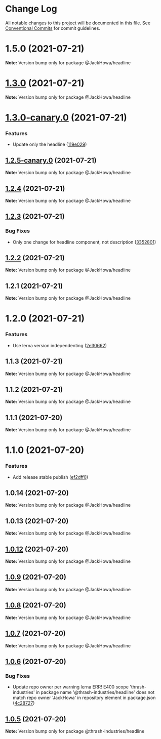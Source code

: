 # Change Log

All notable changes to this project will be documented in this file.
See [Conventional Commits](https://conventionalcommits.org) for commit guidelines.

# 1.5.0 (2021-07-21)

**Note:** Version bump only for package @JackHowa/headline





# [1.3.0](https://github.com/JackHowa/lerna-monorepo-components/compare/@JackHowa/headline@1.3.0-canary.0...@JackHowa/headline@1.3.0) (2021-07-21)

**Note:** Version bump only for package @JackHowa/headline





# [1.3.0-canary.0](https://github.com/JackHowa/lerna-monorepo-components/compare/@JackHowa/headline@1.2.5-canary.0...@JackHowa/headline@1.3.0-canary.0) (2021-07-21)


### Features

* Update only the headline ([119e029](https://github.com/JackHowa/lerna-monorepo-components/commit/119e029cd8866951b2dbd097454a106c4e054ab3))





## [1.2.5-canary.0](https://github.com/JackHowa/lerna-monorepo-components/compare/@JackHowa/headline@1.2.4...@JackHowa/headline@1.2.5-canary.0) (2021-07-21)

**Note:** Version bump only for package @JackHowa/headline





## [1.2.4](https://github.com/JackHowa/lerna-monorepo-components/compare/@JackHowa/headline@1.2.3...@JackHowa/headline@1.2.4) (2021-07-21)

**Note:** Version bump only for package @JackHowa/headline





## [1.2.3](https://github.com/JackHowa/lerna-monorepo-components/compare/@JackHowa/headline@1.2.2...@JackHowa/headline@1.2.3) (2021-07-21)


### Bug Fixes

* Only one change for headline component, not description ([3352801](https://github.com/JackHowa/lerna-monorepo-components/commit/335280181056c67429871783c6fd13888d09bd11))





## [1.2.2](https://github.com/JackHowa/lerna-monorepo-components/compare/@JackHowa/headline@1.2.1...@JackHowa/headline@1.2.2) (2021-07-21)

**Note:** Version bump only for package @JackHowa/headline





## 1.2.1 (2021-07-21)

**Note:** Version bump only for package @JackHowa/headline





# 1.2.0 (2021-07-21)


### Features

* Use lerna version independenting ([2e30662](https://github.com/JackHowa/lerna-monorepo-components/commit/2e30662a8eb5d4f88b7fb63fb069a1c8bff666a8))





## 1.1.3 (2021-07-21)

**Note:** Version bump only for package @JackHowa/headline





## 1.1.2 (2021-07-21)

**Note:** Version bump only for package @JackHowa/headline





## 1.1.1 (2021-07-20)

**Note:** Version bump only for package @JackHowa/headline





# 1.1.0 (2021-07-20)


### Features

* Add release stable publish ([ef2dff0](https://github.com/JackHowa/lerna-monorepo-components/commit/ef2dff009a3cdec3abdaad7d180a92842fb76217))





## 1.0.14 (2021-07-20)

**Note:** Version bump only for package @JackHowa/headline





## 1.0.13 (2021-07-20)

**Note:** Version bump only for package @JackHowa/headline





## [1.0.12](https://github.com/JackHowa/lerna-monorepo-components/compare/v1.0.9...v1.0.12) (2021-07-20)

**Note:** Version bump only for package @JackHowa/headline





## [1.0.9](https://github.com/JackHowa/lerna-monorepo-components/compare/v1.0.7...v1.0.9) (2021-07-20)

**Note:** Version bump only for package @JackHowa/headline





## [1.0.8](https://github.com/JackHowa/lerna-monorepo-components/compare/v1.0.7...v1.0.8) (2021-07-20)

**Note:** Version bump only for package @JackHowa/headline





## [1.0.7](https://github.com/JackHowa/lerna-monorepo-components/compare/v1.0.6...v1.0.7) (2021-07-20)

**Note:** Version bump only for package @JackHowa/headline





## [1.0.6](https://github.com/JackHowa/lerna-monorepo-components/compare/v1.0.5...v1.0.6) (2021-07-20)


### Bug Fixes

* Update repo owner per warning lerna ERR! E400 scope 'thrash-industries' in package name '@thrash-industries/headline' does not match repo owner 'JackHowa' in repository element in package.json ([4c28727](https://github.com/JackHowa/lerna-monorepo-components/commit/4c28727331da5b1da91b0ddf6a64ef5ad887c911))





## [1.0.5](https://github.com/JackHowa/lerna-monorepo-components/compare/v1.0.4...v1.0.5) (2021-07-20)

**Note:** Version bump only for package @thrash-industries/headline
